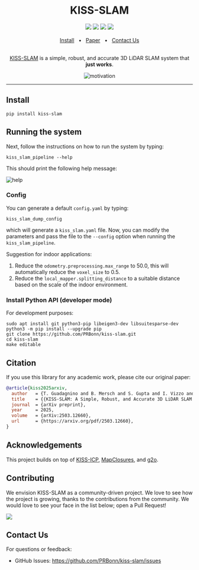 <div align="center">
    <h1>KISS-SLAM</h1>
    <a href="https://github.com/PRBonn/kiss-slam/releases"><img src="https://img.shields.io/github/v/release/PRBonn/kiss-slam?label=version" /></a>
    <a href="https://github.com/PRBonn/kiss-slam/blob/main/LICENSE"><img src="https://img.shields.io/github/license/PRBonn/kiss-slam" /></a>
    <a href="https://github.com/PRBonn/kiss-slam/blob/main/"><img src="https://img.shields.io/badge/Linux-FCC624?logo=linux&logoColor=black" /></a>
    <a href="https://github.com/PRBonn/kiss-slam/blob/main/"><img src="https://img.shields.io/badge/mac%20os-000000?&logo=apple&logoColor=white" /></a>
    <br />
    <br />
    <a href="https://github.com/PRBonn/kiss-slam/blob/main/README.md#Install">Install</a>
    <span>&nbsp;&nbsp;•&nbsp;&nbsp;</span>
    <a href="https://www.ipb.uni-bonn.de/wp-content/papercite-data/pdf/kiss2025iros.pdf">Paper</a>
    <span>&nbsp;&nbsp;•&nbsp;&nbsp;</span>
    <a href=https://github.com/PRBonn/kiss-slam/issues>Contact Us</a>
  <br />
  <br />

[KISS-SLAM](https://www.ipb.uni-bonn.de/wp-content/papercite-data/pdf/kiss2025iros.pdf) is a simple, robust, and accurate 3D LiDAR SLAM system that **just works**.


![motivation](https://github.com/user-attachments/assets/66c3e50f-009a-4a36-9856-283a895c300f)


</div>

<hr />

## Install

```
pip install kiss-slam
```

## Running the system
Next, follow the instructions on how to run the system by typing:
```
kiss_slam_pipeline --help
```

This should print the following help message:

![help](https://github.com/user-attachments/assets/5a6fe624-2aaf-466f-8a18-51039b794000)

### Config
You can generate a default `config.yaml` by typing:

```
kiss_slam_dump_config
```

which will generate a `kiss_slam.yaml` file. Now, you can modify the parameters and pass the file to the `--config` option when running the `kiss_slam_pipeline`.

Suggestion for indoor applications:
1. Reduce the `odometry.preprocessing.max_range` to 50.0, this will automatically reduce the `voxel_size` to 0.5.
2. Reduce the `local_mapper.splitting_distance` to a suitable distance based on the scale of the indoor environment.

### Install Python API (developer mode)
For development purposes:

```
sudo apt install git python3-pip libeigen3-dev libsuitesparse-dev
python3 -m pip install --upgrade pip
git clone https://github.com/PRBonn/kiss-slam.git
cd kiss-slam
make editable
```

## Citation
If you use this library for any academic work, please cite our original paper:
```bib
@article{kiss2025arxiv,
  author   = {T. Guadagnino and B. Mersch and S. Gupta and I. Vizzo and G. Grisetti and C. Stachniss},
  title    = {{KISS-SLAM: A Simple, Robust, and Accurate 3D LiDAR SLAM System With Enhanced Generalization Capabilities}},
  journal  = {arXiv preprint},
  year     = 2025,
  volume   = {arXiv:2503.12660},
  url      = {https://arxiv.org/pdf/2503.12660},
}
```

## Acknowledgements
This project builds on top of [KISS-ICP](https://github.com/PRBonn/kiss-icp), [MapClosures](https://github.com/PRBonn/MapClosures), and [g2o](https://github.com/RainerKuemmerle/g2o).

## Contributing

We envision KISS-SLAM as a community-driven project. We love to see how the project is growing, thanks to the contributions from the community. We would love to see your face in the list below; open a Pull Request!

<a href="https://github.com/PRBonn/kiss-slam/graphs/contributors">
  <img src="https://contrib.rocks/image?repo=PRBonn/kiss-slam" />
</a>

## Contact Us
For questions or feedback:
- GitHub Issues: https://github.com/PRBonn/kiss-slam/issues
